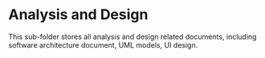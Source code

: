# Analysis and Design

This sub-folder stores all analysis and design related documents, including software architecture document, UML models, UI design.
